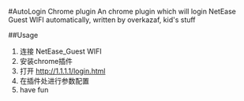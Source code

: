 #AutoLogin Chrome plugin
An chrome plugin which will login NetEase Guest WIFI automatically, written by overkazaf, kid's stuff

##Usage
1. 连接 NetEase_Guest WIFI
2. 安装chrome插件
3. 打开 http://1.1.1.1/login.html
4. 在插件处进行参数配置
5. have fun